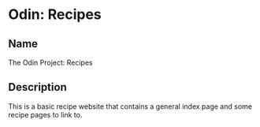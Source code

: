 # Odin: Recipes

## Name

The Odin Project: Recipes

## Description

This is a basic recipe website that contains a general index page and some recipe pages to link to.
